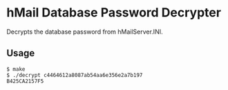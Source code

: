 # hMail Database Password Decrypter

Decrypts the database password from hMailServer.INI.


## Usage

```
$ make
$ ./decrypt c4464612a8087ab54aa6e356e2a7b197
B425CA2157F5
```
